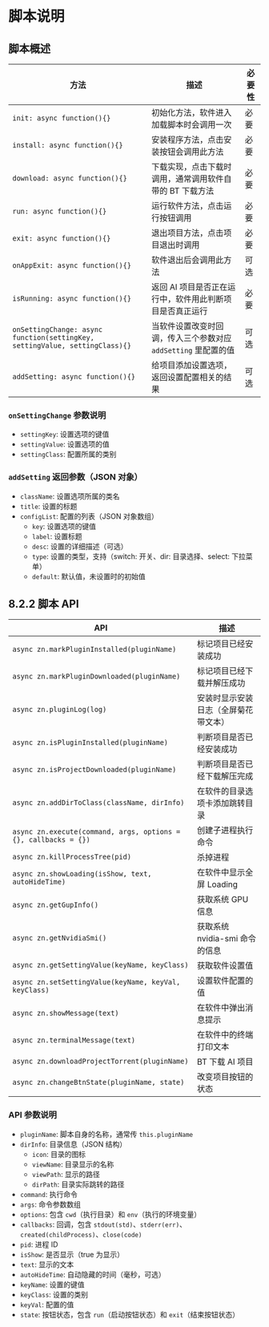 #  脚本说明

##  脚本概述

| 方法 | 描述 | 必要性 |
|------|------|--------|
| `init: async function(){}` | 初始化方法，软件进入加载脚本时会调用一次 | 必要 |
| `install: async function(){}` | 安装程序方法，点击安装按钮会调用此方法 | 必要 |
| `download: async function(){}` | 下载实现，点击下载时调用，通常调用软件自带的 BT 下载方法 | 必要 |
| `run: async function(){}` | 运行软件方法，点击运行按钮调用 | 必要 |
| `exit: async function(){}` | 退出项目方法，点击项目退出时调用 | 必要 |
| `onAppExit: async function(){}` | 软件退出后会调用此方法 | 可选 |
| `isRunning: async function(){}` | 返回 AI 项目是否正在运行中，软件用此判断项目是否真正运行 | 必要 |
| `onSettingChange: async function(settingKey, settingValue, settingClass){}` | 当软件设置改变时回调，传入三个参数对应 `addSetting` 里配置的值 | 可选 |
| `addSetting: async function(){}` | 给项目添加设置选项，返回设置配置相关的结果 | 可选 |

### `onSettingChange` 参数说明
- `settingKey`: 设置选项的键值
- `settingValue`: 设置选项的值
- `settingClass`: 配置所属的类别

### `addSetting` 返回参数（JSON 对象）
- `className`: 设置选项所属的类名
- `title`: 设置的标题
- `configList`: 配置的列表（JSON 对象数组）
  - `key`: 设置选项的键值
  - `label`: 设置标题
  - `desc`: 设置的详细描述（可选）
  - `type`: 设置的类型，支持（switch: 开关、dir: 目录选择、select: 下拉菜单）
  - `default`: 默认值，未设置时的初始值

## 8.2.2 脚本 API

| API | 描述 |
|-----|------|
| `async zn.markPluginInstalled(pluginName)` | 标记项目已经安装成功 |
| `async zn.markPluginDownloaded(pluginName)` | 标记项目已经下载并解压成功 |
| `async zn.pluginLog(log)` | 安装时显示安装日志（全屏菊花带文本） |
| `async zn.isPluginInstalled(pluginName)` | 判断项目是否已经安装成功 |
| `async zn.isProjectDownloaded(pluginName)` | 判断项目是否已经下载解压完成 |
| `async zn.addDirToClass(className, dirInfo)` | 在软件的目录选项卡添加跳转目录 |
| `async zn.execute(command, args, options = {}, callbacks = {})` | 创建子进程执行命令 |
| `async zn.killProcessTree(pid)` | 杀掉进程 |
| `async zn.showLoading(isShow, text, autoHideTime)` | 在软件中显示全屏 Loading |
| `async zn.getGupInfo()` | 获取系统 GPU 信息 |
| `async zn.getNvidiaSmi()` | 获取系统 nvidia-smi 命令的信息 |
| `async zn.getSettingValue(keyName, keyClass)` | 获取软件设置值 |
| `async zn.setSettingValue(keyName, keyVal, keyClass)` | 设置软件配置的值 |
| `async zn.showMessage(text)` | 在软件中弹出消息提示 |
| `async zn.terminalMessage(text)` | 在软件中的终端打印文本 |
| `async zn.downloadProjectTorrent(pluginName)` | BT 下载 AI 项目 |
| `async zn.changeBtnState(pluginName, state)` | 改变项目按钮的状态 |

### API 参数说明

- `pluginName`: 脚本自身的名称，通常传 `this.pluginName`
- `dirInfo`: 目录信息（JSON 结构）
  - `icon`: 目录的图标
  - `viewName`: 目录显示的名称
  - `viewPath`: 显示的路径
  - `dirPath`: 目录实际跳转的路径
- `command`: 执行命令
- `args`: 命令参数数组
- `options`: 包含 `cwd`（执行目录）和 `env`（执行的环境变量）
- `callbacks`: 回调，包含 `stdout(std)`、`stderr(err)`、`created(childProcess)`、`close(code)`
- `pid`: 进程 ID
- `isShow`: 是否显示（true 为显示）
- `text`: 显示的文本
- `autoHideTime`: 自动隐藏的时间（毫秒，可选）
- `keyName`: 设置的键值
- `keyClass`: 设置的类别
- `keyVal`: 配置的值
- `state`: 按钮状态，包含 `run`（启动按钮状态）和 `exit`（结束按钮状态）
